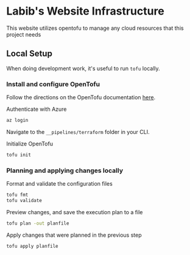 # Labib's Website Infrastructure

This website utilizes opentofu to manage any cloud resources that this project needs

## Local Setup

When doing development work, it's useful to run `tofu` locally.

### Install and configure OpenTofu

Follow the directions on the OpenTofu documentation [here](https://opentofu.org/docs/intro/install/).

Authenticate with Azure
```bash
az login
```

Navigate to the `__pipelines/terraform` folder in your CLI.

Initialize OpenTofu
```bash
tofu init
```

### Planning and applying changes locally
Format and validate the configuration files
```bash
tofu fmt
tofu validate
```

Preview changes, and save the execution plan to a file
```bash
tofu plan -out planfile
```

Apply changes that were planned in the previous step
```bash
tofu apply planfile
```